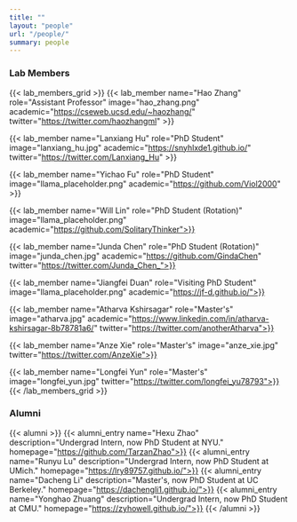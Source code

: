 ```yaml
---
title: ""
layout: "people"
url: "/people/"
summary: people
---
```


### Lab Members

{{< lab_members_grid >}}
{{< lab_member name="Hao Zhang" role="Assistant Professor" image="hao_zhang.png" academic="https://cseweb.ucsd.edu/~haozhang/" twitter="https://twitter.com/haozhangml" >}}

{{< lab_member name="Lanxiang Hu" role="PhD Student" image="lanxiang_hu.jpg" academic="https://snyhlxde1.github.io/" twitter="https://twitter.com/Lanxiang_Hu" >}}

{{< lab_member name="Yichao Fu" role="PhD Student" image="llama_placeholder.png" academic="https://github.com/Viol2000" >}}

{{< lab_member name="Will Lin" role="PhD Student (Rotation)" image="llama_placeholder.png" academic="https://github.com/SolitaryThinker">}}

{{< lab_member name="Junda Chen" role="PhD Student (Rotation)" image="junda_chen.jpg" academic="https://github.com/GindaChen" twitter="https://twitter.com/Junda_Chen_">}}

{{< lab_member name="Jiangfei Duan" role="Visiting PhD Student" image="llama_placeholder.png" academic="https://jf-d.github.io/">}}

{{< lab_member name="Atharva Kshirsagar" role="Master's" image="atharva.jpg" academic="https://www.linkedin.com/in/atharva-kshirsagar-8b78781a6/" twitter="https://twitter.com/anotherAtharva">}}

{{< lab_member name="Anze Xie" role="Master's" image="anze_xie.jpg" twitter="https://twitter.com/AnzeXie">}}

{{< lab_member name="Longfei Yun" role="Master's" image="longfei_yun.jpg" twitter="https://twitter.com/longfei_yu78793">}}
{{< /lab_members_grid >}}

### Alumni
{{< alumni >}}
{{< alumni_entry name="Hexu Zhao" description="Undergrad Intern, now PhD Student at NYU." homepage="https://github.com/TarzanZhao">}}
{{< alumni_entry name="Runyu Lu" description="Undergrad Intern, now PhD Student at UMich." homepage="https://lry89757.github.io/">}}
{{< alumni_entry name="Dacheng Li" description="Master's, now PhD Student at UC Berkeley." homepage="https://dachengli1.github.io/">}}
{{< alumni_entry name="Yonghao Zhuang" description="Undergrad Intern, now PhD Student at CMU." homepage="https://zyhowell.github.io/">}}
{{< /alumni >}}

